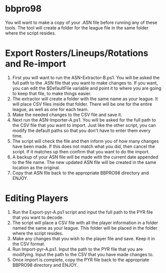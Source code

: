 # bbpro98
You will want to make a copy of your .ASN file before running any of these tools.
The tool will create a folder for the league file in the same folder where the script resides.

# Export Rosters/Lineups/Rotations and Re-import
1. First you will want to run the ASN-Extractor-B.ps1. You will be asked the full path to the .ASN file that you want to make changes to. If you want, you can edit the $DefaultFile variable and point it to where you are going to keep that file, to make things easier.
2. The extractor will create a folder with the same name as your league. It will place CSV files inside that folder. There will be one for the entire league, as well as one for each team.
3. Make the needed changes to the CSV file and save it.
4. Next run the ASN-Importer-A.ps1. You will be asked for the full path to the CSV file that you want to import. Just like the other script, you can modify the default paths so that you don't  have to enter them every time.
5. The script will check the file and then inform you of how many changes have been made. If this does not match what you did, then cancel the script. If it matches up then confirm that you want to do the import.
6. A backup of your ASN file will be made with the current date appended to the file name. The new updated ASN file will be created in the same location as the original.
7. Copy that ASN file back to the appropriate BBPRO98 directory and ENJOY.

# Editing Players
1. Run the Export-pyr-A.ps1 script and input the full path to the PYR file that you want to decode.
2. The script will place a CSV file with all the player information in a folder named the same as your league. This folder will be placed in the folder where the script resides.
3. Make any changes that you wish to the player file and save. Keep it in the CSV format.
4. Run Import-pyr-A.ps1. Input the path to the PYR file that you are modifying. Input the path to the CSV that you have made changes to.
5. Once import is complete, copy the PYR file back to the appropriate BBPRO98 directory and ENJOY.
